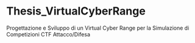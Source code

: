 # Thesis_VirtualCyberRange
Progettazione e Sviluppo di un Virtual Cyber Range per la Simulazione di Competizioni CTF Attacco/Difesa
